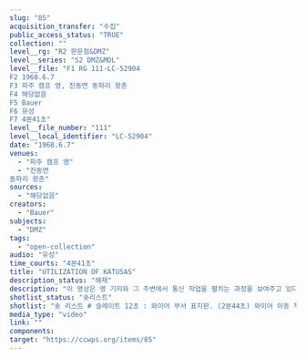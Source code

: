 ```yaml
---
slug: "85"
acquisition_transfer: "수집"
public_access_status: "TRUE"
collection: ""
level__rg: "R2 판문점&DMZ"
level__series: "S2 DMZ&MDL"
level__file: "F1 RG 111-LC-52904
F2 1968.6.7
F3 파주 캠프 영, 진동면 동파리 왕촌
F4 해당없음 
F5 Bauer
F6 유성 
F7 4분41초"
level__file_number: "111"
level__local_identifier: "LC-52904"
date: "1968.6.7"
venues: 
  - "파주 캠프 영"
  - "진동면
동파리 왕촌"
sources: 
  - "해당없음"
creators: 
  - "Bauer"
subjects: 
  - "DMZ"
tags: 
  - "open-collection"
audio: "유성"
time_courts: "4분41초"
title: "UTILIZATION OF KATUSAS"
description_status: "해제"
description: "이 영상은 영 기지와 그 주변에서 통신 작업을 펼치는 과정을 보여주고 있다."
shotlist_status: "숏리스트"
shotlist: "숏 리스트 # 슬레이트 12초 : 와이어 부서 표지판. (2분44초) 와이어 이동 작업 # 4롤 슬레이트 3분02초 : 트럭이 와이어를 실고 떠나고 있다. 카투사가 와이어를 들고 전주에 올라 작업 # 3롤 슬레이트 3분52초 : 카투사가 와이어 작업하고 있다. "
media_type: "video"
link: ""
components: 
target: "https://ccwps.org/items/85"
---
```

